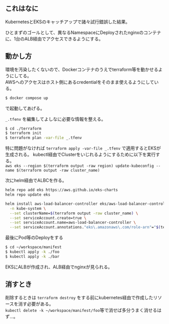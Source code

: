 ## これはなに

KubernetesとEKSのキャッチアップで諸々試行錯誤した結果。

ひとまずのゴールとして、異なるNamespaceにDeployされたnginxのコンテナに、1台のALB経由でアクセスできるようにする。

## 動かし方

環境を汚染したくないので、Dockerコンテナのうえでterraform等を動かせるようにしてる。  
AWSへのアクセスはホスト側にあるcredentialをそのまま使えるようにしている。  
```sh
$ docker compose up 
```
で起動してあげる。  

`_.tfenv` を編集してよしなに必要な情報を整える。

```sh
$ cd ./terraform
$ terraform init
$ terraform plan -var-file _.tfenv
```

特に問題がなければ `terraform apply -var-file _.tfenv` で適用するとEKSが生成される。
kubectl経由でClusterをいじれるようにするために以下を実行する。  
`aws eks --region $(terraform output -raw region) update-kubeconfig --name $(terraform output -raw cluster_name)`  

次にhelm経由でALBCを作る。

```sh
helm repo add eks https://aws.github.io/eks-charts
helm repo update eks

helm install aws-load-balancer-controller eks/aws-load-balancer-controller \
  -n kube-system \
  --set clusterName=$(terraform output -raw cluster_name) \
  --set serviceAccount.create=true \
  --set serviceAccount.name=aws-load-balancer-controller \
  --set serviceAccount.annotations."eks\.amazonaws\.com/role-arn"="$(terraform output -raw irsa_iam_role_arn)"
```

最後にPod等のDeployをする
```sh
$ cd ~/workspace/manifest 
$ kubectl apply -k ./foo
$ kubectl apply -k ./bar
```

EKSにALBが作成され、ALB経由でnginxが見られる。

## 消すとき

削除するときは `terraform destroy` をする前にkubernetes経由で作成したリソースを消す必要がある。  
`kubectl delete -k ~/workspace/manifest/foo`等で消せば多分うまく消せるはず…。